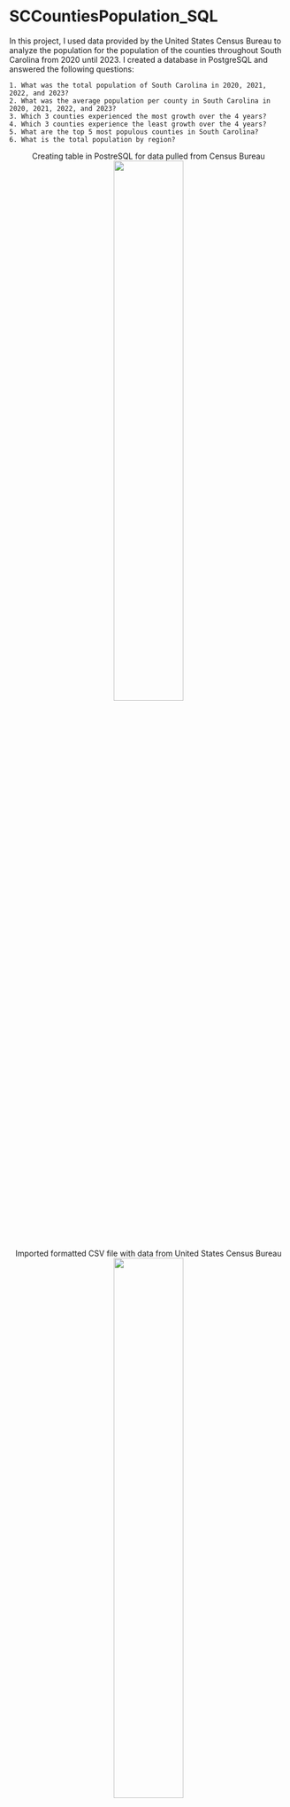 # SCCountiesPopulation_SQL

In this project, I used data provided by the United States Census Bureau to analyze the population for the population of the counties throughout South Carolina from 2020 until 2023. I created a database in PostgreSQL and answered the following questions:

    1. What was the total population of South Carolina in 2020, 2021, 2022, and 2023?
    2. What was the average population per county in South Carolina in 2020, 2021, 2022, and 2023?
    3. Which 3 counties experienced the most growth over the 4 years?
    4. Which 3 counties experience the least growth over the 4 years?
    5. What are the top 5 most populous counties in South Carolina?
    6. What is the total population by region?

<p align="center"> 
Creating table in PostreSQL for data pulled from Census Bureau
<br/>
<img src=https://imgur.com/IgD6SaX.jpeg/ height="50%" width="50%">

<p align="center"> 
Imported formatted CSV file with data from United States Census Bureau
<img src=https://imgur.com/3wLqT7o.jpeg/ height="50%" width="50%">
<br/>

<p align="center"> 
Proof of data being imported into table
<br/>
<img src=https://imgur.com/d4iJntm.jpeg/ height="50%" width="50%">


1. What was the total population of South Carolina in 2020, 2021, 2022, and 2023?
*Population in 2020 = 5,132,151 
*Population in 2021 = 5,193,848
<br>
<img src=https://imgur.com/Zb55AdE.jpeg/  height="30%" width="30%"> <img src=https://imgur.com/PIB7rfT.jpeg/  height="30%" width="30%">
   
